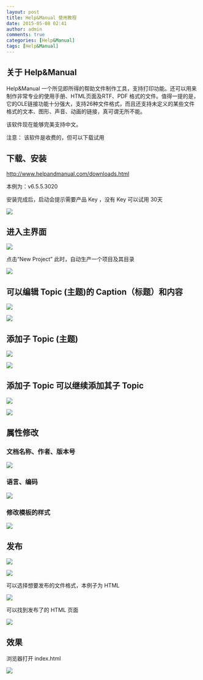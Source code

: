 ```yaml
---
layout: post
title: Help&Manual 使用教程
date: 2015-05-08 02:41
author: admin
comments: true
categories: [Help&Manual]
tags: [Help&Manual]
---
```


## 关于 Help&Manual

Help&Manual 一个所见即所得的帮助文件制作工具，支持打印功能。还可以用来制作非常专业的使用手册、HTML页面及RTF、PDF 格式的文件。值得一提的是，它的OLE链接功能十分强大，支持26种文件格式，而且还支持未定义的某些文件格式的文本、图形、声音、动画的链接，真可谓无所不能。

该软件现在能够完美支持中文。

注意： 该软件是收费的，但可以下载试用

<!-- more -->


## 下载、安装

<http://www.helpandmanual.com/downloads.html>

本例为：v6.5.5.3020

安装完成后，启动会提示需要产品 Key ，没有 Key 可以试用 30天

![](http://b.picphotos.baidu.com/album/s%3D550%3Bq%3D90%3Bc%3Dxiangce%2C100%2C100/sign=bcda467e3ff33a879a6d001ff6676105/b7003af33a87e9505cc9362215385343faf2b4a6.jpg?referer=46cd49469e504fc2fb488435f47c&x=.jpg)

## 进入主界面

![](<http://d.picphotos.baidu.com/album/s%3D550%3Bq%3D90%3Bc%3Dxiangce%2C100%2C100/sign=ea08daf8cc177f3e1434fc0840f44afa/a686c9177f3e6709f2fd0db13ec79f3df9dc55fa.jpg?referer=efc74884e3cd7b89b07b0eb39398&x=.jpg>)

点击“New Project”
此时，自动生产一个项目及其目录
  
![](<http://a.picphotos.baidu.com/album/s%3D550%3Bq%3D90%3Bc%3Dxiangce%2C100%2C100/sign=088e586190cad1c8d4bbfc224f051634/241f95cad1c8a786f1d702406209c93d71cf50fa.jpg?referer=31e4d666922bd4071bd0e7cd9098&x=.jpg>)

## 可以编辑 Topic (主题)的 Caption（标题）和内容

![](<http://e.picphotos.baidu.com/album/s%3D550%3Bq%3D90%3Bc%3Dxiangce%2C100%2C100/sign=9c0c80614434970a4373102aa5f1a0f5/fc1f4134970a304e11c0e8b4d4c8a786c8175c99.jpg?referer=0d04cb835766d016270eaa189c77&x=.jpg>)

![](<http://b.picphotos.baidu.com/album/s%3D550%3Bq%3D90%3Bc%3Dxiangce%2C100%2C100/sign=84322ca484cb39dbc5c06753e02d7819/50da81cb39dbb6fd0b90ad680c24ab18962b37b0.jpg?referer=dbd0b2821b178a82972b4b90716f&x=.jpg>)

## 添加子 Topic (主题)
  
![](<http://d.picphotos.baidu.com/album/s%3D550%3Bq%3D90%3Bc%3Dxiangce%2C100%2C100/sign=b3f8624eec24b899da3c793d5e3d6ca8/1e30e924b899a901d7c8137818950a7b0308f5fb.jpg?referer=4c0a06b50f46f21f90236a633399&x=.jpg>)
 
![](<http://g.picphotos.baidu.com/album/s%3D550%3Bq%3D90%3Bc%3Dxiangce%2C100%2C100/sign=fc7eb06f778b4710ca2ffdc9f3f5b2c0/cc11728b4710b9128e23beb0c6fdfc0393452299.jpg?referer=eb94ac6d76f082027485a50f8e77&x=.jpg>)

## 添加子 Topic 可以继续添加其子 Topic
 
![](<http://f.picphotos.baidu.com/album/s%3D550%3Bq%3D90%3Bc%3Dxiangce%2C100%2C100/sign=cec696bab24543a9f11bfac92e2cfbbf/eac4b74543a98226b22363698f82b9014b90eb9a.jpg?referer=062b77af67d9f2d3790610df5578&x=.jpg>)

![](<http://g.picphotos.baidu.com/album/s%3D550%3Bq%3D90%3Bc%3Dxiangce%2C100%2C100/sign=c4d88cad522c11dfdad1bf26531c13ed/f3d3572c11dfa9ec2c121d5967d0f703918fc144.jpg?referer=f70ea787d22a60590b07d42a2f5a&x=.jpg>)

## 属性修改
 
### 文档名称、作者、版本号

![](<http://b.picphotos.baidu.com/album/s%3D550%3Bq%3D90%3Bc%3Dxiangce%2C100%2C100/sign=b1585b53d12a283447a6360e6b8eb8d7/242dd42a2834349bd23a25cbccea15ce36d3be44.jpg?referer=72cd02a7881001e9172b213ffa5a&x=.jpg>)

### 语言、编码

![](<http://f.picphotos.baidu.com/album/s%3D550%3Bq%3D90%3Bc%3Dxiangce%2C100%2C100/sign=6bc0478d3f87e9504617f3692003227e/3bf33a87e950352a1b9c6d465643fbf2b3118bfb.jpg?referer=64f8e62e4ac2d562ab1fe4ddf599&x=.jpg>)

### 修改模板的样式

![](<http://b.picphotos.baidu.com/album/s%3D550%3Bq%3D90%3Bc%3Dxiangce%2C100%2C100/sign=b389d860add3fd1f3209a23f00755422/a71ea8d3fd1f4134a6084e30201f95cad1c85e44.jpg?referer=60d8ffb53cdbb6fd7c4cd0169a5a&x=.jpg>)

## 发布

![](<http://b.picphotos.baidu.com/album/s%3D550%3Bq%3D90%3Bc%3Dxiangce%2C100%2C100/sign=ecdf996f95ef76c6d4d2fb2ead2d8cc7/e61190ef76c6a7efc719e368f8faaf51f3de6644.jpg?referer=8b89d860add3fd1f6f1e970ac25a&x=.jpg>)
 
![](<http://c.picphotos.baidu.com/album/s%3D550%3Bq%3D90%3Bc%3Dxiangce%2C100%2C100/sign=ba252c43239759ee4e5060ce82c0322b/503d269759ee3d6de724cf8546166d224e4ade9a.jpg?referer=a7114badd039b60014d93b871a78&x=.jpg>)
 
可以选择想要发布的文件格式，本例子为 HTML

![](<http://f.picphotos.baidu.com/album/s%3D550%3Bq%3D90%3Bc%3Dxiangce%2C100%2C100/sign=fc29447f243fb80e08d161d206ea5e13/3801213fb80e7beca9274baf2a2eb9389a506bfb.jpg?referer=ab8eef26d409b3deb2a8d058d599&x=.jpg>)

可以找到发布了的 HTML 页面

![](<http://h.picphotos.baidu.com/album/s%3D550%3Bq%3D90%3Bc%3Dxiangce%2C100%2C100/sign=b9a5a7ca4fed2e73f8e98629b73ad0b6/dbb44aed2e738bd43cc3fa7fa48b87d6267ff99a.jpg?referer=da24cf8546166d22616021a44778&x=.jpg>)

## 效果

浏览器打开 index.html

![](<http://c.picphotos.baidu.com/album/s%3D550%3Bq%3D90%3Bc%3Dxiangce%2C100%2C100/sign=ce2caab47ecb0a4681228b3c5b588719/d6ca7bcb0a46f21f7cd6161df3246b600d33ae9a.jpg?referer=a7e771a9942397dd8f6eac340a78&x=.jpg>)


 


 
 

 
